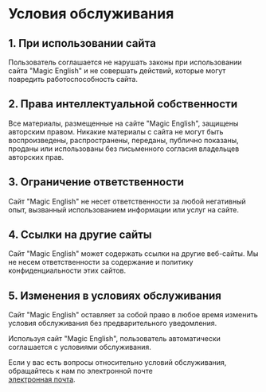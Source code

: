 # Условия обслуживания

## 1. При использовании сайта

Пользователь соглашается не нарушать законы при использовании сайта "Magic English" и не совершать действий, которые
могут повредить работоспособность сайта.

## 2. Права интеллектуальной собственности

Все материалы, размещенные на сайте "Magic English", защищены авторским правом. Никакие материалы с сайта не могут
быть воспроизведены, распространены, переданы, публично показаны, проданы или использованы без письменного согласия
владельцев авторских прав.

## 3. Ограничение ответственности

Сайт "Magic English" не несет ответственности за любой негативный опыт, вызванный использованием информации или услуг
на сайте.

## 4. Ссылки на другие сайты

Сайт "Magic English" может содержать ссылки на другие веб-сайты. Мы не несем ответственности за содержание и политику
конфиденциальности этих сайтов.

## 5. Изменения в условиях обслуживания

Сайт "Magic English" оставляет за собой право в любое время изменить условия обслуживания без предварительного
уведомления.

Используя сайт "Magic English", пользователь автоматически соглашается с условиями обслуживания.

Если у вас есть вопросы относительно условий обслуживания, обращайтесь к нам по электронной почте<br />
[электронная почта](mailto:pmolch3.1415@gmail.com).